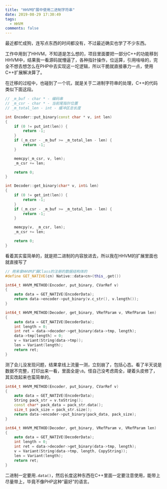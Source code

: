 ```yaml
---
title: "HHVM扩展中使用二进制字符串"
date: 2019-08-29 17:30:49
tags:
  - HHVM
comments: false
---
```


最近都忙成狗，连写点东西的时间都没有，不过最近确实也学了不少东西。

工作中用到了HHVM，不知道是怎么想的，项目里面要把一部分C++的功能移到HHVM中，结果我一看源码就懵逼了，各种指针操作，位运算，引用啥啥的，完全不想去想怎么在PHP中去实现这一坨逻辑，所以干脆就直接暴力一点，使用C++扩展解决算了。

在迁移的过程中，也碰到了一个坑，就是关于二进制字符串的处理，C++的代码类似下面这段。

```cpp
// _m_buf - char * - 编码串
// _m_csr - char * - 当前尾指针位置
// _m_total_len - int - 缓冲区总长度

int Encoder::put_binary(const char * v, int len)
{
    if (0 != put_int(len)) {
        return -1;
    }
    if (_m_csr - _m_buf >= _m_total_len - len) {
        return -1;
    }

    memcpy(_m_csr, v, len);
    _m_csr += len;

    return 0;
}

int Decoder::get_binary(char* v, int& len)
{
    if (0 != get_int(len)) {
        return -1;
    }
    if (_m_csr - _m_buf >= _m_total_len - len) {
        return -1;
    }

    memcpy(v, _m_csr, len);
    _m_csr += len;

    return 0;
}
```

看着其实蛮简单的，就是把二进制的内容放进去，所以我在HHVM的扩展里面也就直接写了

```cpp
// 用来拿HHVM扩展Class的注册的数据结构体的
#define GET_NATIVE(cn) Native::data<cn>(this_.get())

int64_t HHVM_METHOD(Encoder, put_binary, CVarRef v)
{
    auto data = GET_NATIVE(EncoderData);
    return data->encoder->put_binary(v.c_str(), v.length());
}

int64_t HHVM_METHOD(Decoder, get_binary, VRefParam v, VRefParam len)
{
    auto data = GET_NATIVE(DecoderData);
    int length = 0;
    int ret = data->decoder->get_binary(data->tmp, length);
    data->tmp[length] = 0;
    v = Variant(String(data->tmp));
    len = Variant(length);
    return ret;
}
```

测了会儿没发现问题，结果拿线上流量一测，立刻崩了，包括心态。看了半天说是数据不完整，打印出来一看，里面全是`\0`。怪自己没考虑周全，硬着头皮修了，其实改起来也蛮简单的。

```cpp
int64_t HHVM_METHOD(Encoder, put_binary, CVarRef v)
{
    auto data = GET_NATIVE(EncoderData);
    String pack_str = v.toString();
    const char* pack_data = pack_str.data();
    size_t pack_size = pack_str.size();
    return data->encoder->put_binary(pack_data, pack_size);
}

int64_t HHVM_METHOD(Decoder, get_binary, VRefParam v, VRefParam len)
{
    auto data = GET_NATIVE(DecoderData);
    int length = 0;
    int ret = data->decoder->get_binary(data->tmp, length);
    v = Variant(String(data->tmp, length, CopyString));
    len = Variant(length);
    return ret;
}
```

二进制一定要用`.data()`，然后长度这种东西在C++里面一定要注意使用，能带上尽量带上，毕竟不像PHP这种“最好”的语言。
